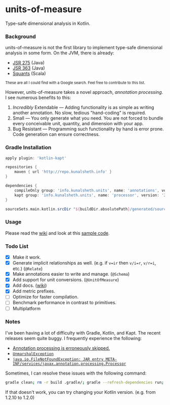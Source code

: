 # units-of-measure
Type-safe dimensional analysis in Kotlin.

### Background
units-of-measure is not the first library to implement type-safe dimensional analysis in some form.
On the JVM, there is already:
- [JSR 275](https://jcp.org/en/jsr/detail?id=275) (Java)
- [JSR 363](https://jcp.org/en/jsr/detail?id=363) (Java)
- [Squants](http://www.squants.com) (Scala)

<sup>These are all I could find with a Google search. Feel free to contribute to this list.</sup>

However, units-of-measure takes a novel approach, _annotation processing_. I see numerous benefits to this:
1) _Incredibly_ Extendable — Adding functionality is as simple as writing another annotation. No slow, tedious "hand-coding" is required.
2) Small — You only generate what you need. You are not forced to bundle every conceivable unit, quantity, and dimension with your app.
3) Bug Resistant — Programming such functionality by hand is error prone. Code generation can ensure correctness.

### Gradle Installation
```groovy
apply plugin: 'kotlin-kapt'

repositories {
    maven { url 'http://repo.kunalsheth.info' }
}

dependencies {
    compileOnly group: 'info.kunalsheth.units', name: 'annotations', version: '2.5.0'
    kapt group: 'info.kunalsheth.units', name: 'processor', version: '2.5.0'
}

sourceSets.main.kotlin.srcDir "${buildDir.absolutePath}/generated/source/kaptKotlin/main"
```

### Usage
Please read the [wiki](http://kunalsheth.info/units-of-measure/wiki) and look at this [sample code](http://kunalsheth.info/units-of-measure/tree/master/samples).

### Todo List
- [x] Make it work.
- [x] Generate implicit relationships as well. (e.g. if `v=ir` then `v/i=r`, `v/r=i`, etc.) (`@Relate`) 
- [x] Make annotations easier to write and manage. (`@Schema`)
- [x] Add support for unit conversions. (`@UnitOfMeasure`)
- [x] Add docs. ([wiki](http://kunalsheth.info/units-of-measure/wiki))
- [x] Add metric prefixes.
- [ ] Optimize for faster compilation.
- [ ] Benchmark performance in contrast to primitives.
- [ ] Multiplatform

### Notes
I've been having a lot of difficulty with Gradle, Kotlin, and Kapt. The recent releases seem quite buggy. I frequently experience the following:
- [Annotation processing is erroneously skipped.](https://www.youtube.com/watch?v=Xi20kyLAWv4 )
- [`UnmarshalException`](https://youtrack.jetbrains.com/issue/KT-18016)
- [`java.io.FileNotFoundException: JAR entry META-INF/services/javax.annotation.processing.Processor`](https://www.youtube.com/watch?v=Xi20kyLAWv4)

Sometimes, I can resolve these issues with the following command:
```bash
gradle clean; rm -r build .gradle/; gradle --refresh-dependencies run;
```
If that doesn't work, you can try changing your Kotlin version. (e.g. from 1.2.10 to 1.2.0)